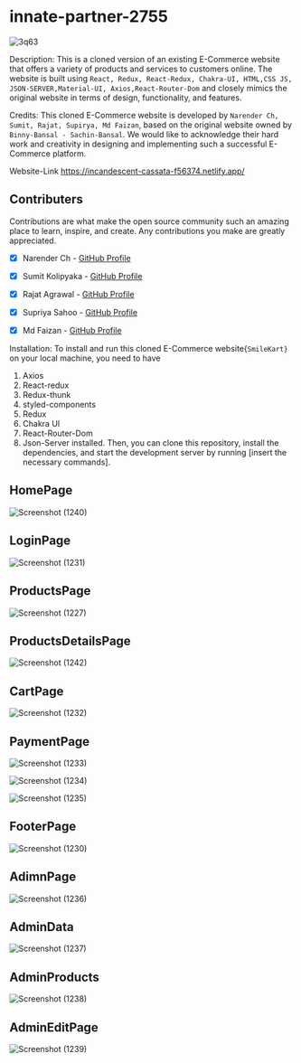 # innate-partner-2755
![3q63](https://user-images.githubusercontent.com/106812942/229420220-73325a8c-0b9d-4134-9936-27e2a5ce1e11.gif)



Description: This is a cloned version of an existing E-Commerce website that offers a variety of products and services to customers online. The website is built using `React, Redux, React-Redux, Chakra-UI, HTML,CSS JS, JSON-SERVER,Material-UI, Axios,React-Router-Dom` and closely mimics the original website in terms of design, functionality, and features.
 
 Credits: This cloned E-Commerce website is developed by `Narender Ch, Sumit, Rajat, Supirya, Md Faizan`, based on the original website owned by `Binny-Bansal - Sachin-Bansal`. We would like to acknowledge their hard work and creativity in designing and implementing such a successful E-Commerce platform.

 Website-Link https://incandescent-cassata-f56374.netlify.app/



## Contributers

 Contributions are what make the open source community such an amazing place to learn, inspire, and create. Any contributions you make are greatly appreciated.

- [x] Narender Ch - [GitHub Profile](https://github.com/narender24681)
- [x] Sumit Kolipyaka - [GitHub Profile](https://github.com/SG-Kolipyaka)
- [x] Rajat Agrawal - [GitHub Profile](https://github.com/agrawalrajat310)
- [x] Supriya Sahoo - [GitHub Profile](https://github.com/supriya1011)
- [x] Md Faizan - [GitHub Profile](https://github.com/mdfaizan973)


Installation: To install and run this cloned E-Commerce website{`SmileKart}` on your local machine, you need to have 
1. Axios
2. React-redux
3. Redux-thunk
4. styled-components
5. Redux
6. Chakra UI
7. React-Router-Dom
8. Json-Server
installed. Then, you can clone this repository, install the dependencies, and start the development server by running [insert the necessary commands].



## HomePage
![Screenshot (1240)](https://user-images.githubusercontent.com/106812942/229348542-59d1987c-fdfc-4ca3-a833-6106b9ec3943.png)
## LoginPage
![Screenshot (1231)](https://user-images.githubusercontent.com/106812942/229348571-a2c23d05-543a-4743-9b42-18d23bb08abf.png)
## ProductsPage
![Screenshot (1227)](https://user-images.githubusercontent.com/106812942/229348548-7fd2f17b-cede-4d3e-981d-23ec17547f4f.png)
## ProductsDetailsPage
![Screenshot (1242)](https://user-images.githubusercontent.com/106812942/229419593-b35c0b87-f54e-4596-ab37-03ccad5ac24b.png)

## CartPage
![Screenshot (1232)](https://user-images.githubusercontent.com/106812942/229348566-7f53af69-00e2-408f-9602-18b1f18b89b4.png)


## PaymentPage

![Screenshot (1233)](https://user-images.githubusercontent.com/106812942/229348610-ab95ce54-c66d-420e-9069-3502be465746.png)

![Screenshot (1234)](https://user-images.githubusercontent.com/106812942/229348620-fbf45af5-8649-4ad0-98b5-22b2b1135736.png)

![Screenshot (1235)](https://user-images.githubusercontent.com/106812942/229348622-37c87a96-fb25-4538-9d30-6feb6f1a11db.png)

## FooterPage
![Screenshot (1230)](https://user-images.githubusercontent.com/106812942/229348696-5a84d088-c944-4416-96ba-7116c2e68d86.png)


## AdimnPage
![Screenshot (1236)](https://user-images.githubusercontent.com/106812942/229348721-a3aa3c05-2ea6-49ae-b03f-7f1b16f79a8d.png)

## AdminData
![Screenshot (1237)](https://user-images.githubusercontent.com/106812942/229348727-7756ba82-9710-44f1-8498-6cabf9720cfb.png)

## AdminProducts
![Screenshot (1238)](https://user-images.githubusercontent.com/106812942/229348742-bc64f82b-30d5-44ed-badb-8c6bf7659710.png)

## AdminEditPage
![Screenshot (1239)](https://user-images.githubusercontent.com/106812942/229348752-3e9390a0-3b3e-4cfa-8d8c-a460359dcc72.png)



